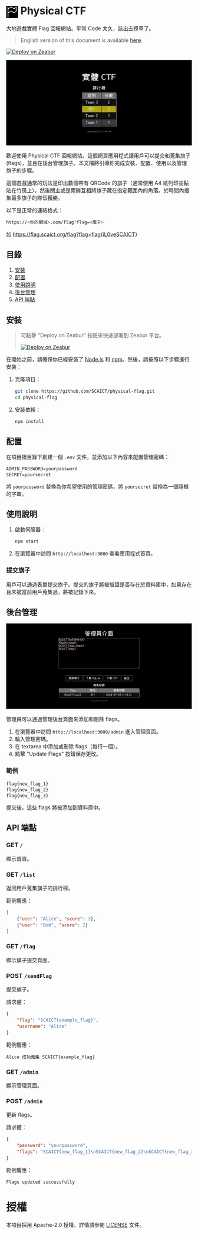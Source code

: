 # <img src=public/logo.png height=32px align=center> Physical CTF

大地遊戲實體 Flag 回報網站。平常 Code 太久，該出去摸草了。

> English version of this document is available [here](README.md).

[![Deploy on Zeabur](https://zeabur.com/button.svg)](https://zeabur.com/templates/1IW0VW?referralCode=Edit-Mr)

![screenshots](demo/home.png)

歡迎使用 Physical CTF 回報網站。這個網頁應用程式讓用戶可以提交和蒐集旗子 (flags)，並且在後台管理旗子。本文檔將引導你完成安裝、配置、使用以及管理旗子的步驟。

這個遊戲通常的玩法是印出數個帶有 QRCode 的旗子（通常使用 A4 紙列印並黏貼在竹筷上），然後關主或是兩隊互相將旗子藏在指定範圍內的角落。於時間內搜集最多旗子的隊伍獲勝。

以下是正常的連結格式：

```bash
https://<你的網域>.com/flag?flag=<旗子>
```

如 https://flag.scaict.org/flag?flag=flag{iL0veSCAICT}

## 目錄

1. [安裝](#安裝)
2. [配置](#配置)
3. [使用說明](#使用說明)
4. [後台管理](#後台管理)
5. [API 端點](#API-端點)

## 安裝

> 可點擊 "Deploy on Zeabur" 按鈕來快速部署到 Zeabur 平台。
> 
> [![Deploy on Zeabur](https://zeabur.com/button.svg)](https://zeabur.com/templates/1IW0VW?referralCode=Edit-Mr)

在開始之前，請確保你已經安裝了 [Node.js](https://nodejs.org/) 和 [npm](https://www.npmjs.com/)。然後，請按照以下步驟進行安裝：

1. 克隆項目：
    ```bash
    git clone https://github.com/SCAICT/physical-flag.git
    cd physical-flag
    ```

2. 安裝依賴：
    ```bash
    npm install
    ```

## 配置

在項目根目錄下創建一個 `.env` 文件，並添加以下內容來配置管理密碼：

```
ADMIN_PASSWORD=yourpassword
SECRET=yoursecret
```

將 `yourpassword` 替換為你希望使用的管理密碼，將 `yoursecret` 替換為一個隨機的字串。

## 使用說明

1. 啟動伺服器：
    ```bash
    npm start
    ```

2. 在瀏覽器中訪問 `http://localhost:3000` 查看應用程式首頁。

### 提交旗子

用戶可以通過表單提交旗子。提交的旗子將被驗證是否存在於資料庫中，如果存在且未被當前用戶蒐集過，將被記錄下來。

## 後台管理

![管理員介面](demo/admin.png)

管理員可以通過管理後台頁面來添加和刪除 flags。

1. 在瀏覽器中訪問 `http://localhost:3000/admin` 進入管理頁面。
2. 輸入管理密碼。
3. 在 textarea 中添加或刪除 flags（每行一個）。
4. 點擊 "Update Flags" 按鈕保存更改。

### 範例

```plaintext
flag{new_flag_1}
flag{new_flag_2}
flag{new_flag_3}
```

提交後，這些 flags 將被添加到資料庫中。

## API 端點

### GET `/`

顯示首頁。

### GET `/list`

返回用戶蒐集旗子的排行榜。

範例響應：
```json
[
    {"user": "Alice", "score": 3},
    {"user": "Bob", "score": 2}
]
```

### GET `/flag`

顯示旗子提交頁面。

### POST `/sendFlag`

提交旗子。

請求體：
```json
{
    "flag": "SCAICT{example_flag}",
    "username": "Alice"
}
```

範例響應：
```plaintext
Alice 成功蒐集 SCAICT{example_flag}
```

### GET `/admin`

顯示管理頁面。

### POST `/admin`

更新 flags。

請求體：
```json
{
    "password": "yourpassword",
    "flags": "SCAICT{new_flag_1}\nSCAICT{new_flag_2}\nSCAICT{new_flag_3}"
}
```

範例響應：
```plaintext
Flags updated successfully
```

# 授權

本項目採用 Apache-2.0 授權。詳情請參閱 [LICENSE](LICENSE) 文件。